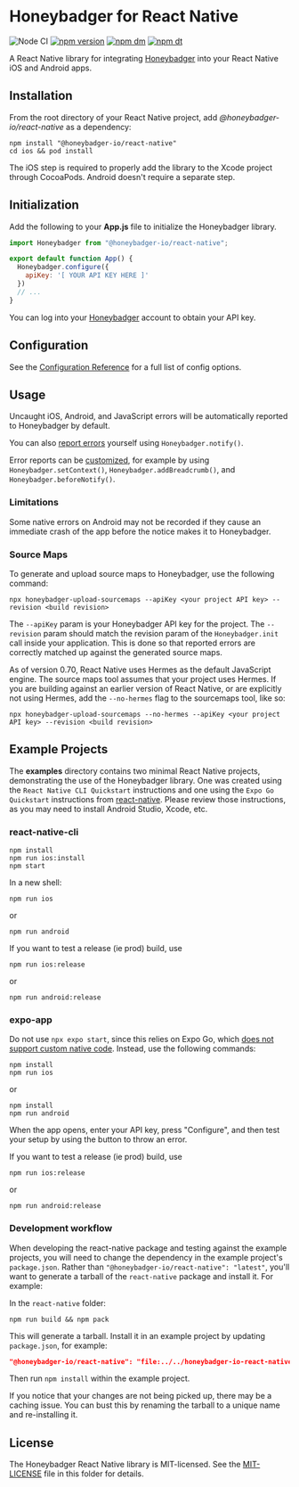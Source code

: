# Honeybadger for React Native
![Node CI](https://github.com/honeybadger-io/honeybadger-js/workflows/Node%20CI/badge.svg)
[![npm version](https://badge.fury.io/js/%40honeybadger-io%2Freact-native.svg)](https://badge.fury.io/js/%40honeybadger-io%2Freact-native)
[![npm dm](https://img.shields.io/npm/dm/@honeybadger-io/react-native)](https://www.npmjs.com/package/@honeybadger-io/react-native)
[![npm dt](https://img.shields.io/npm/dt/@honeybadger-io/react-native)](https://www.npmjs.com/package/@honeybadger-io/react-native)

A React Native library for integrating [Honeybadger](https://honeybadger.io) into your React Native iOS and Android apps.

## Installation

From the root directory of your React Native project, add *@honeybadger-io/react-native* as a dependency:

```shell
npm install "@honeybadger-io/react-native"
cd ios && pod install
```

The iOS step is required to properly add the library to the Xcode project through CocoaPods. Android doesn't require a separate step.

## Initialization

Add the following to your **App.js** file to initialize the Honeybadger library.

```js
import Honeybadger from "@honeybadger-io/react-native";

export default function App() {
  Honeybadger.configure({
    apiKey: '[ YOUR API KEY HERE ]'
  })
  // ...
}
```

You can log into your [Honeybadger](https://app.honeybadger.io/) account to obtain your API key.


## Configuration
See the [Configuration Reference](https://docs.honeybadger.io/lib/javascript/reference/configuration/) for a full list of config options. 

## Usage

Uncaught iOS, Android, and JavaScript errors will be automatically reported to Honeybadger by default. 

You can also [report errors](https://docs.honeybadger.io/lib/javascript/guides/reporting-errors/) yourself using `Honeybadger.notify()`. 

Error reports can be [customized](https://docs.honeybadger.io/lib/javascript/guides/customizing-error-reports/), for example by using `Honeybadger.setContext()`, `Honeybadger.addBreadcrumb()`, and `Honeybadger.beforeNotify()`. 

### Limitations
Some native errors on Android may not be recorded if they cause an immediate crash of the app before the notice makes it to Honeybadger. 

### Source Maps
To generate and upload source maps to Honeybadger, use the following command:
```shell
npx honeybadger-upload-sourcemaps --apiKey <your project API key> --revision <build revision>
```

The `--apiKey` param is your Honeybadger API key for the project. The `--revision` param should match the revision param of the `Honeybadger.init` call inside your application. This is done so that reported errors are correctly matched up against the generated source maps.

As of version 0.70, React Native uses Hermes as the default JavaScript engine. The source maps tool assumes that your project uses Hermes. If you are building against an earlier version of React Native, or are explicitly not using Hermes, add the `--no-hermes` flag to the sourcemaps tool, like so:

```shell
npx honeybadger-upload-sourcemaps --no-hermes --apiKey <your project API key> --revision <build revision>
```


## Example Projects

The **examples** directory contains two minimal React Native projects, demonstrating the use of the Honeybadger library. One was created using the `React Native CLI Quickstart` instructions and one using the `Expo Go Quickstart` instructions from [react-native](https://reactnative.dev/docs/environment-setup). Please review those instructions, as you may need to install Android Studio, Xcode, etc. 

### react-native-cli
```shell
npm install
npm run ios:install
npm start
```
In a new shell:
```
npm run ios
```
or
```
npm run android
```

If you want to test a release (ie prod) build, use 
```shell
npm run ios:release
```
or
```shell
npm run android:release
```

### expo-app
Do not use `npx expo start`, since this relies on Expo Go, which [does not support custom native code](https://docs.expo.dev/bare/using-expo-client/). Instead, use the following commands:

```shell
npm install
npm run ios
```
or
```
npm install
npm run android
```

When the app opens, enter your API key, press "Configure", and then test your setup by using the button to throw an error. 

If you want to test a release (ie prod) build, use 
```shell
npm run ios:release
```
or
```shell
npm run android:release
```

### Development workflow
When developing the react-native package and testing against the example projects, you will need to change the dependency in the example project's `package.json`. Rather than `"@honeybadger-io/react-native": "latest"`, you'll want to generate a tarball of the `react-native` package and install it. For example:

In the `react-native` folder: 
```shell
npm run build && npm pack
```
This will generate a tarball. Install it in an example project by updating `package.json`, for example:
```json
"@honeybadger-io/react-native": "file:../../honeybadger-io-react-native-5.1.6.tgz"
```
Then run `npm install` within the example project. 

If you notice that your changes are not being picked up, there may be a caching issue. You can bust this by renaming the tarball to a unique name and re-installing it. 

## License

The Honeybadger React Native library is MIT-licensed. See the [MIT-LICENSE](./MIT-LICENSE) file in this folder for details.
